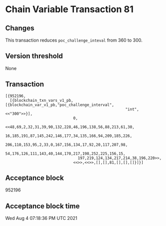 # Chain Variable Transaction 81

## Changes

This transaction reduces `poc_challenge_inteval` from 360 to 300.

## Version threshold

None

## Transaction

```
[{952196,
  [{blockchain_txn_vars_v1_pb,[{blockchain_var_v1_pb,"poc_challenge_interval",
                                                     "int",<<"300">>}],
                              0,
                              <<48,69,2,32,31,39,90,132,228,46,196,138,56,88,213,61,30,
                                16,185,191,87,145,242,146,177,34,135,166,94,209,185,226,
                                206,110,153,95,2,33,0,167,156,134,17,92,20,117,207,98,
                                54,176,126,111,143,40,144,170,217,198,252,225,156,15,
                                197,219,124,134,217,214,38,196,220>>,
                              <<>>,<<>>,[],[],81,[],[],[]}]}]
```

## Acceptance block

952196

## Acceptance block time

Wed Aug  4 07:18:36 PM UTC 2021
